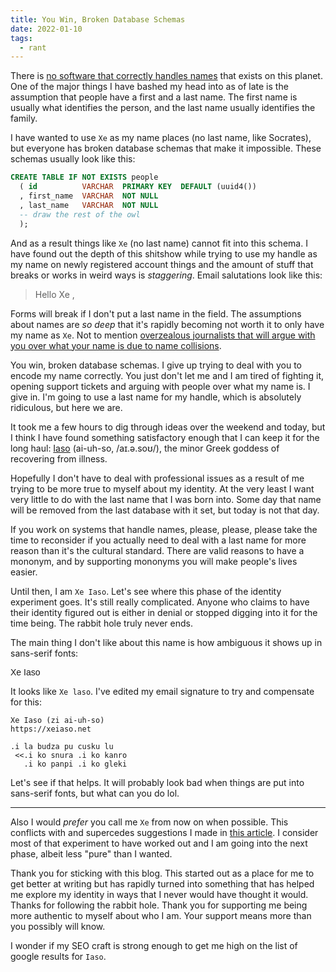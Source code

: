 ```yaml
---
title: You Win, Broken Database Schemas
date: 2022-01-10
tags: 
  - rant
---
```


There is [no software that correctly handles
names](https://www.kalzumeus.com/2010/06/17/falsehoods-programmers-believe-about-names/)
that exists on this planet. One of the major things I have bashed my head into
as of late is the assumption that people have a first and a last name. The first
name is usually what identifies the person, and the last name usually identifies
the family.

I have wanted to use `Xe` as my name places (no last name, like Socrates), but
everyone has broken database schemas that make it impossible. These schemas
usually look like this:

```sql
CREATE TABLE IF NOT EXISTS people
  ( id          VARCHAR  PRIMARY KEY  DEFAULT (uuid4())
  , first_name  VARCHAR  NOT NULL
  , last_name   VARCHAR  NOT NULL
  -- draw the rest of the owl
  );
```

And as a result things like `Xe` (no last name) cannot fit into this schema. I
have found out the depth of this shitshow while trying to use my handle as my
name on newly registered account things and the amount of stuff that breaks or
works in weird ways is _staggering_. Email salutations look like this:

> Hello Xe ,

Forms will break if I don't put a last name in the field. The assumptions about
names are _so deep_ that it's rapidly becoming not worth it to only have my name
as `Xe`. Not to mention [overzealous journalists that will argue with you over
what your name is due to name
collisions](https://twitter.com/theprincessxena/status/1479197000667181061?s=20).

You win, broken database schemas. I give up trying to deal with you to encode my
name correctly. You just don't let me and I am tired of fighting it, opening
support tickets and arguing with people over what my name is. I give in. I'm
going to use a last name for my handle, which is absolutely ridiculous, but here
we are.

It took me a few hours to dig through ideas over the weekend and today, but I
think I have found something satisfactory enough that I can keep it for the long
haul: [Iaso](https://en.wikipedia.org/wiki/Iaso) (ai-uh-so, /aɪ.ə.soʊ/), the
minor Greek goddess of recovering from illness.

Hopefully I don't have to deal with professional issues as a result of me trying
to be more true to myself about my identity. At the very least I want very
little to do with the last name that I was born into. Some day that name will be
removed from the last database with it set, but today is not that day.

If you work on systems that handle names, please, please, please take the time
to reconsider if you actually need to deal with a last name for more reason than
it's the cultural standard. There are valid reasons to have a mononym, and by
supporting mononyms you will make people's lives easier.

Until then, I am `Xe Iaso`. Let's see where this phase of the identity
experiment goes. It's still really complicated. Anyone who claims to have their
identity figured out is either in denial or stopped digging into it for the time
being. The rabbit hole truly never ends.

The main thing I don't like about this name is how ambiguous it shows up in
sans-serif fonts:

<div style="font-family:sans-serif">

Xe Iaso

</div>

It looks like `Xe laso`. I've edited my email signature to try and compensate
for this:

```
Xe Iaso (zi ai-uh-so)
https://xeiaso.net

.i la budza pu cusku lu
 <<.i ko snura .i ko kanro
   .i ko panpi .i ko gleki
```

Let's see if that helps. It will probably look bad when things are put into
sans-serif fonts, but what can you do lol.

---

Also I would _prefer_ you call me `Xe` from now on when possible. This conflicts
with and supercedes suggestions I made in [this article](/blog/xe-2021-08-07). I
consider most of that experiment to have worked out and I am going into the next
phase, albeit less "pure" than I wanted.

Thank you for sticking with this blog. This started out as a place for me to get
better at writing but has rapidly turned into something that has helped me
explore my identity in ways that I never would have thought it would. Thanks for
following the rabbit hole. Thank you for supporting me being more authentic to
myself about who I am. Your support means more than you possibly will know.

I wonder if my SEO craft is strong enough to get me high on the list of google
results for `Iaso`.
